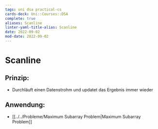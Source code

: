 ```yaml
---
tags: uni dsa practical-cs
cards-deck: Uni::Courses::DSA
complete: true
aliases: Scanline
linter-yaml-title-alias: Scanline
date: 2022-09-02
mod-date: 2022-09-02
---
```


# Scanline

## Prinzip:
- Durchläuft einen Datenstrohm und updatet das Ergebnis immer wieder

## Anwendung:
- [[../../Probleme/Maximum Subarray Problem|Maximum Subarray Problem]]
